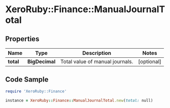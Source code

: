 # XeroRuby::Finance::ManualJournalTotal

## Properties

Name | Type | Description | Notes
------------ | ------------- | ------------- | -------------
**total** | **BigDecimal** | Total value of manual journals. | [optional] 

## Code Sample

```ruby
require 'XeroRuby::Finance'

instance = XeroRuby::Finance::ManualJournalTotal.new(total: null)
```



